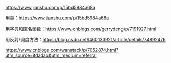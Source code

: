 https://www.jianshu.com/p/15bd5984a68a

用类：https://www.jianshu.com/p/15bd5984a68a

用字典和匿名函数：https://www.cnblogs.com/gerrydeng/p/7191927.html

用反射/调度方法：https://blog.csdn.net/l460133921/article/details/74892476

https://www.cnblogs.com/wanstack/p/7052874.html?utm_source=itdadao&utm_medium=referral
